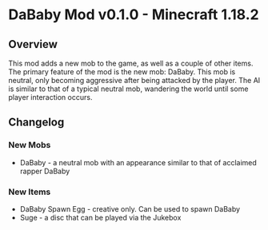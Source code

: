 # DaBaby Mod v0.1.0 - Minecraft 1.18.2

## Overview
This mod adds a new mob to the game, as well as a couple of other items.
The primary feature of the mod is the new mob: DaBaby. This mob is neutral,
only becoming aggressive after being attacked by the player.
The AI is similar to that of a typical neutral mob, wandering the world until
some player interaction occurs.

## Changelog

### New Mobs
- DaBaby - a neutral mob with an appearance similar to that of 
acclaimed rapper DaBaby
  
### New Items
- DaBaby Spawn Egg - creative only. Can be used to spawn DaBaby
- Suge - a disc that can be played via the Jukebox
